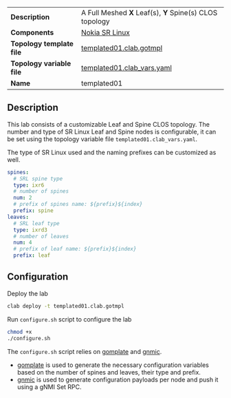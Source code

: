 |                               |                                                             |
| ----------------------------- | ----------------------------------------------------------- |
| **Description**               | A Full Meshed **X** Leaf(s), **Y** Spine(s) CLOS topology   |
| **Components**                | [Nokia SR Linux][srl]                                       |
| **Topology template file**    | [templated01.clab.gotmpl][topofile]                         |
| **Topology variable file**    | [templated01.clab_vars.yaml][topovarfile]                   |
| **Name**                      | templated01                                                 |

## Description

This lab consists of a customizable Leaf and Spine CLOS topology. The number and type of SR Linux Leaf and Spine nodes is configurable, it can be set using the topology variable file `templated01.clab_vars.yaml`.

The type of SR Linux used and the naming prefixes can be customized as well.

```yaml
spines:
  # SRL spine type
  type: ixr6
  # number of spines
  num: 2
  # prefix of spines name: ${prefix}${index}
  prefix: spine
leaves:
  # SRL leaf type
  type: ixrd3
  # number of leaves
  num: 4
  # prefix of leaf name: ${prefix}${index}
  prefix: leaf
```

<!-- <div class="mxgraph" style="max-width:100%;border:1px solid transparent;margin:0 auto; display:block;" data-mxgraph="{&quot;page&quot;:7,&quot;zoom&quot;:1.5,&quot;highlight&quot;:&quot;#0000ff&quot;,&quot;nav&quot;:true,&quot;check-visible-state&quot;:true,&quot;resize&quot;:true,&quot;url&quot;:&quot;https://raw.githubusercontent.com/srl-labs/containerlab/diagrams/srl02.drawio&quot;}"></div> -->

## Configuration

Deploy the lab

```bash
clab deploy -t templated01.clab.gotmpl
```

Run `configure.sh` script to configure the lab

```bash
chmod +x 
./configure.sh
```

The `configure.sh` script relies on [gomplate](docs.gomplate.ca) and [gnmic](gnmic.kmrd.dev).

- [gomplate](docs.gomplate.ca) is used to generate the necessary configuration variables based on the number of spines and leaves, their type and prefix.
- [gnmic](gnmic.kmrd.dev) is used to generate configuration payloads per node and push it using a gNMI Set RPC.

[srl]: https://www.nokia.com/networks/products/service-router-linux-NOS/
[topofile]: https://github.com/srl-labs/containerlab/tree/master/lab-examples/templated01/templated01.clab.gotmpl
[topovarfile]: https://github.com/srl-labs/containerlab/tree/master/lab-examples/templated01/templated01.clab_vars.yaml

[^1]: Resource requirements are provisional. Consult with SR Linux Software Installation guide for additional information.

<script type="text/javascript" src="https://cdn.jsdelivr.net/gh/hellt/drawio-js@main/embed2.js" async></script>
